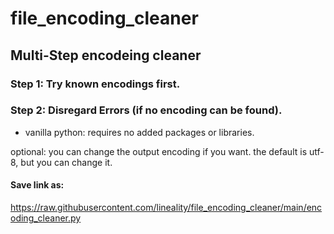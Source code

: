 # file_encoding_cleaner


## Multi-Step encodeing cleaner

### Step 1: Try known encodings first.
### Step 2: Disregard Errors (if no encoding can be found).

- vanilla python: requires no added packages or libraries.


optional: you can change the output encoding if you want. the default is utf-8, but you can change it. 

#### Save link as:
https://raw.githubusercontent.com/lineality/file_encoding_cleaner/main/encoding_cleaner.py 
